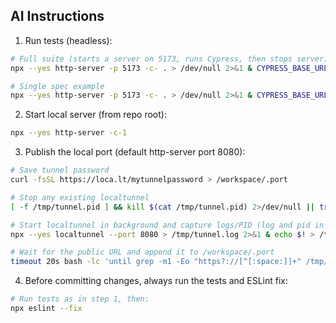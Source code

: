 ## AI Instructions

1. Run tests (headless):

```bash
# Full suite (starts a server on 5173, runs Cypress, then stops server)
npx --yes http-server -p 5173 -c- . > /dev/null 2>&1 & CYPRESS_BASE_URL=http://127.0.0.1:5173 npx --yes cypress run --config-file tests/cypress.config.js ; kill %1 || true

# Single spec example
npx --yes http-server -p 5173 -c- . > /dev/null 2>&1 & CYPRESS_BASE_URL=http://127.0.0.1:5173 npx --yes cypress run --config-file tests/cypress.config.js --spec tests/09_player_context_menu.cy.js ; kill %1 || true
```
2. Start local server (from repo root):

```bash
npx --yes http-server -c-1
```

3. Publish the local port (default http-server port 8080):

```bash
# Save tunnel password
curl -fsSL https://loca.lt/mytunnelpassword > /workspace/.port

# Stop any existing localtunnel
[ -f /tmp/tunnel.pid ] && kill $(cat /tmp/tunnel.pid) 2>/dev/null || true

# Start localtunnel in background and capture logs/PID (log and pid in /tmp)
npx --yes localtunnel --port 8080 > /tmp/tunnel.log 2>&1 & echo $! > /tmp/tunnel.pid

# Wait for the public URL and append it to /workspace/.port
timeout 20s bash -lc 'until grep -m1 -Eo "https?://[^[:space:]]+" /tmp/tunnel.log >> /workspace/.port; do sleep 0.5; done'
```

4. Before committing changes, always run the tests and ESLint fix:

```bash
# Run tests as in step 1, then:
npx eslint --fix
```

